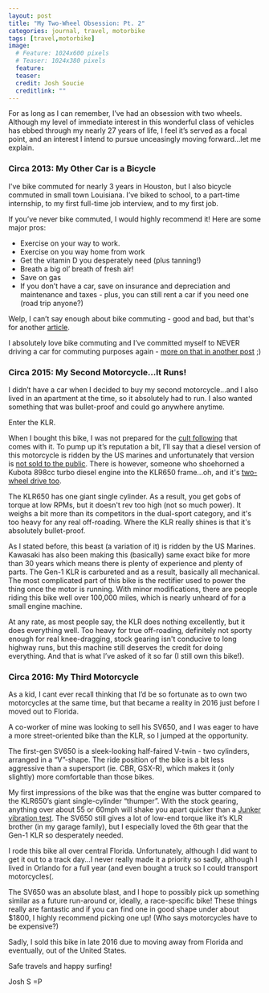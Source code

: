 ```yaml
---
layout: post
title: "My Two-Wheel Obsession: Pt. 2"
categories: journal, travel, motorbike
tags: [travel,motorbike]
image:
  # Feature: 1024x600 pixels
  # Teaser: 1024x380 pixels
  feature:
  teaser:
  credit: Josh Soucie
  creditlink: ""
---
```


For as long as I can remember, I’ve had an obsession with two wheels. Although my level of immediate interest in this wonderful class of vehicles has ebbed through my nearly 27 years of life, I feel it’s served as a focal point, and an interest I intend to pursue unceasingly moving forward...let me explain.

### Circa 2013: My Other Car is a Bicycle

I've bike commuted for nearly 3 years in Houston, but I also bicycle commuted in small town Louisiana. I’ve biked to school, to a part-time internship, to my first full-time job interview, and to my first job.

If you’ve never bike commuted, I would highly recommend it! Here are some major pros:

* Exercise on your way to work.
* Exercise on you way home from work
* Get the vitamin D you desperately need (plus tanning!)
* Breath a big ol’ breath of fresh air!
* Save on gas
* If you don’t have a car, save on insurance and depreciation and maintenance and taxes - plus, you can still rent a car if you need one (road trip anyone?)

Welp, I can’t say enough about bike commuting - good and bad, but that's for another [article](#).

I absolutely love bike commuting and I’ve committed myself to NEVER driving a car for commuting purposes again - [more on that in another post](#) ;)

### Circa 2015: My Second Motorcycle...It Runs!

I didn’t have a car when I decided to buy my second motorcycle...and I also lived in an apartment at the time, so it absolutely had to run. I also wanted something that was bullet-proof and could go anywhere anytime.

Enter the KLR.

When I bought this bike, I was not prepared for the [cult following](https://klr650.net/) that comes with it. To pump up it’s reputation a bit, I’ll say that a diesel version of this motorcycle is ridden by the US marines and unfortunately that version is [not sold to the public][1]. There is however, someone who shoehorned a Kubota 898cc turbo diesel engine into the KLR650 frame...oh, and it's [two-wheel drive too][2].

The KLR650 has one giant single cylinder. As a result, you get gobs of torque at low RPMs, but it doesn't rev too high (not so much power). It weighs a bit more than its competitors in the dual-sport category, and it's too heavy for any real off-roading. Where the KLR really shines is that it's absolutely bullet-proof.

As I stated before, this beast (a variation of it) is ridden by the US Marines. Kawasaki has also been making this (basically) same exact bike for more than 30 years which means there is plenty of experience and plenty of parts. The Gen-1 KLR is carbureted and as a result, basically all mechanical. The most complicated part of this bike is the rectifier used to power the thing once the motor is running. With minor modifications, there are people riding this bike well over 100,000 miles, which is nearly unheard of for a small engine machine.

At any rate, as most people say, the KLR does nothing excellently, but it does everything well. Too heavy for true off-roading, definitely not sporty enough for real knee-dragging, stock gearing isn't conducive to long highway runs, but this machine still deserves the credit for doing everything. And that is what I’ve asked of it so far (I still own this bike!).


### Circa 2016: My Third Motorcycle

As a kid, I cant ever recall thinking that I’d be so fortunate as to own two motorcycles at the same time, but that became a reality in 2016 just before I moved out to Florida.

A co-worker of mine was looking to sell his SV650, and I was eager to have a more street-oriented bike than the KLR, so I jumped at the opportunity.

The first-gen SV650 is a sleek-looking half-faired V-twin - two cylinders, arranged in a “V”-shape. The ride position of the bike is a bit less aggressive than a supersport (ie. CBR, GSX-R), which makes it (only slightly) more comfortable than those bikes.

My first impressions of the bike was that the engine was butter compared to the KLR650’s giant single-cylinder “thumper”. With the stock gearing, anything over about 55 or 60mph will shake you apart quicker than a [Junker vibration test][3]. The SV650 still gives a lot of low-end torque like it’s KLR brother (in my garage family), but I especially loved the 6th gear that the Gen-1 KLR so desperately needed.

I rode this bike all over central Florida. Unfortunately, although I did want to get it out to a track day...I never really made it a priority so sadly, although I lived in Orlando for a full year (and even bought a truck so I could transport motorcycles(.

The SV650 was an absolute blast, and I hope to possibly pick up something similar as a future run-around or, ideally, a race-specific bike! These things really are fantastic and if you can find one in good shape under about $1800, I highly recommend picking one up! (Who says motorcycles have to be expensive?)

Sadly, I sold this bike in late 2016 due to moving away from Florida and eventually, out of the United States.

Safe travels and happy surfing!

Josh S =P

[1]: http://olive-drab.com/idphoto/id_photos_m1030_m1d.php
[2]: https://www.motorcyclistonline.com/wild-file-turbo-diesel-2wd-kawasaki-klr-650-custom-motorcycle
[3]: https://www.youtube.com/watch?v=_ne19-3vkJg
